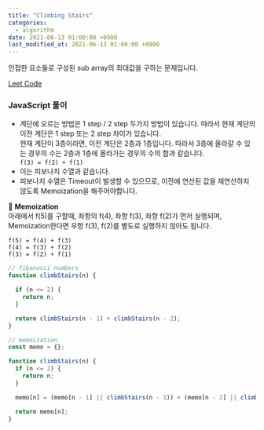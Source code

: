 ```yaml
---
title: "Climbing Stairs"
categories: 
  - algorithm
date: 2021-06-13 01:00:00 +0900
last_modified_at: 2021-06-13 01:00:00 +0900
---
```


인접한 요소들로 구성된 sub array의 최대값을 구하는 문제입니다. 

[Leet Code](https://leetcode.com/problems/climbing-stairs)

### JavaScript 풀이
- 계단에 오르는 방법은 1 step / 2 step 두가지 방법이 있습니다. 따라서 현재 계단의 이전 계단은 1 step 또는 2 step 차이가 있습니다.  
현재 계단이 3층이라면, 이전 계단은 2층과 1층입니다. 따라서 3층에 올라갈 수 있는 경우의 수는 2층과 1층에 올라가는 경우의 수의 합과 같습니다.  
``f(3) = f(2) + f(1)`` 
- 이는 피보나치 수열과 같습니다.
- 피보나치 수열은 Timeout이 발생할 수 있으므로, 이전에 연산된 값을 재연산하지 않도록 Memoization을 해주어야합니다.

🔎 **Memoization**  
아래에서 f(5)를 구할때, 좌항의 f(4), 좌항 f(3), 좌항 f(2)가 먼저 실행되며, Memoization한다면 우항 f(3), f(2)를 별도로 실행하지 않아도 됩니다.
```
f(5) = f(4) + f(3)
f(4) = f(3) + f(2)
f(3) = f(2) + f(1)
```

``` js
// fibonacci numbers
function climbStairs(n) {

  if (n <= 2) {
    return n;
  }

  return climbStairs(n - 1) + climbStairs(n - 2);
}
```

``` js
// memoization
const memo = {};

function climbStairs(n) {
  if (n <= 2) {
    return n;
  }

  memo[n] = (memo[n - 1] || climbStairs(n - 1)) + (memo[n - 2] || climbStairs(n - 2));

  return memo[n];
}
```
